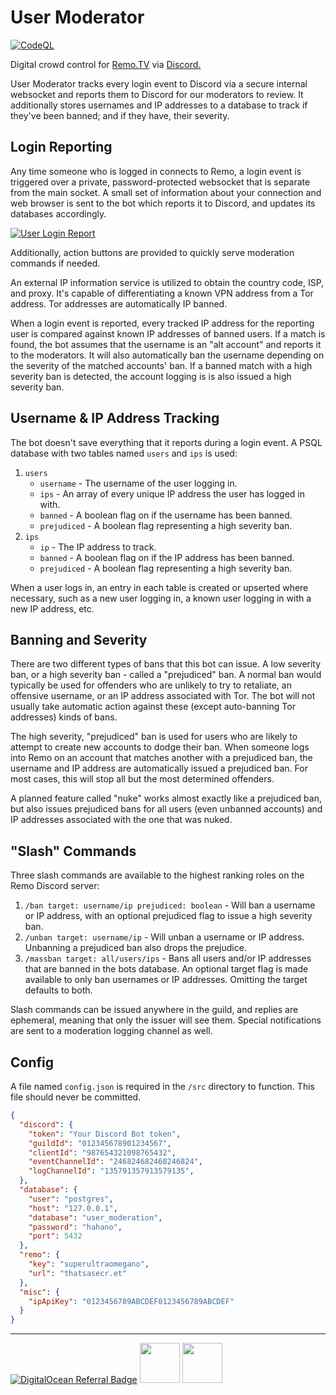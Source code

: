 # User Moderator
[![CodeQL](https://github.com/bwookieeeee/user-moderator/actions/workflows/codeql-analysis.yml/badge.svg)](https://github.com/bwookieeeee/user-moderator/actions/workflows/codeql-analysis.yml)

Digital crowd control for [Remo.TV](https://remo.tv) via [Discord.](https://discord.gg/dhkCweA)

User Moderator tracks every login event to Discord via a secure internal
websocket and reports them to Discord for our moderators to review. It
additionally stores usernames and IP addresses to a database to track if they've
been banned; and if they have, their severity.

## Login Reporting

Any time someone who is logged in connects to Remo, a login event is triggered
over a private, password-protected websocket that is separate from the main
socket. A small set of information about your connection and web browser is sent
to the bot which reports it to Discord, and updates its databases accordingly.

[![User Login Report](https://media.discordapp.net/attachments/932748829822943262/932795034959511572/unknown.png)]()

Additionally, action buttons are provided to quickly serve moderation commands
if needed.

An external IP information service is utilized to obtain the country code, ISP,
and proxy. It's capable of differentiating a known VPN address from a Tor address.
Tor addresses are automatically IP banned.

When a login event is reported, every tracked IP address for the reporting user
is compared against known IP addresses of banned users. If a match is found, the
bot assumes that the username is an "alt account" and reports it to the moderators.
It will also automatically ban the username depending on the severity of the matched
accounts' ban. If a banned match with a high severity ban is detected, the account
logging is is also issued a high severity ban.

## Username & IP Address Tracking

The bot doesn't save everything that it reports during a login event. A PSQL
database with two tables named `users` and `ips` is used:

1. `users`
   - `username` - The username of the user logging in.
   - `ips` - An array of every unique IP address the user has logged in with.
   - `banned` - A boolean flag on if the username has been banned.
   - `prejudiced` - A boolean flag representing a high severity ban.
1. `ips`
   - `ip` - The IP address to track.
   - `banned` - A boolean flag on if the IP address has been banned.
   - `prejudiced` - A boolean flag representing a high severity ban.

When a user logs in, an entry in each table is created or upserted where
necessary, such as a new user logging in, a known user logging in with a new IP
address, etc.

## Banning and Severity
There are two different types of bans that this bot can issue. A low severity
ban, or a high severity ban - called a "prejudiced" ban. A normal ban would
typically be used for offenders who are unlikely to try to retaliate, an offensive
username, or an IP address associated with Tor. The bot will not usually take 
automatic action against these (except auto-banning Tor addresses) kinds of bans.

The high severity, "prejudiced" ban is used for users who are likely to attempt
to create new accounts to dodge their ban. When someone logs into Remo on an
account that matches another with a prejudiced ban, the username and IP address
are automatically issued a prejudiced ban. For most cases, this will stop all
but the most determined offenders.

A planned feature called "nuke" works almost exactly like a prejudiced ban, but
also issues prejudiced bans for all users (even unbanned accounts) and IP addresses
associated with the one that was nuked. 

## "Slash" Commands
Three slash commands are available to the highest ranking roles on the Remo
Discord server:

1. `/ban target: username/ip prejudiced: boolean` - Will ban a username or IP
address, with an optional prejudiced flag to issue a high severity ban.
1. `/unban target: username/ip` - Will unban a username or IP address. Unbanning
a prejudiced ban also drops the prejudice. 
1. `/massban target: all/users/ips` - Bans all users and/or IP addresses that are
banned in the bots database. An optional target flag is made available to only ban
usernames or IP addresses. Omitting the target defaults to both.

Slash commands can be issued anywhere in the guild, and replies are ephemeral,
meaning that only the issuer will see them. Special notifications are sent to
a moderation logging channel as well.


## Config
A file named `config.json` is required in the `/src` directory to function. This
file should never be committed.

```json
{
  "discord": {
    "token": "Your Discord Bot token",
    "guildId": "012345678901234567",
    "clientId": "987654321098765432",
    "eventChannelId": "246824682468246824",
    "logChannelId": "135791357913579135",
  },
  "database": {
    "user": "postgres",
    "host": "127.0.0.1",
    "database": "user_moderation",
    "password": "hahano",
    "port": 5432
  },
  "remo": {
    "key": "superultraomegano",
    "url": "thatsasecr.et"
  },
  "misc": {
    "ipApiKey": "0123456789ABCDEF0123456789ABCDEF"
  }
}

```

---

[![DigitalOcean Referral Badge](https://web-platforms.sfo2.digitaloceanspaces.com/WWW/Badge%203.svg)](https://www.digitalocean.com/?refcode=6a5e47418591&utm_campaign=Referral_Invite&utm_medium=Referral_Program&utm_source)
<a href="https://discord.gg/dhkCweA" ><img src="https://discord.com/assets/f9bb9c4af2b9c32a2c5ee0014661546d.png" height="64"/></a>
<a href="https://reddit.com/r/remotv" ><img src="https://www.redditinc.com/assets/images/site/reddit-logo.png" height="64"/></a>
